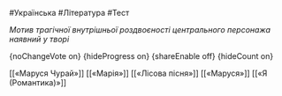 #Українська #Література #Тест

*Мотив трагічної внутрішньої роздвоєності центрального персонажа наявний у творі*

{noChangeVote on}
{hideProgress on}
{shareEnable off}
{hideCount on}

[[«Маруся Чурай»]]
[[«Марія»]]
[[«Лісова пісня»]]
[[«Маруся»]]
[[«Я (Романтика)»]]
